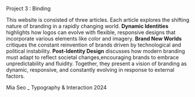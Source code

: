 Project 3 : Binding

This website is consisted of three articles. Each article explores the shifting nature of branding in a rapidly changing world. 
**Dynamic Identities** highlights how logos can evolve with flexible, 
responsive designs that incorporate various elements like color and imagery. **Brand New Worlds** critiques the constant reinvention of brands driven by technological and political instability.
**Post-Identity Design** discusses how modern branding must adapt to reflect societal changes,encouraging brands to embrace unpredictability and fluidity. 
Together, they present a vision of branding as dynamic, responsive, and constantly evolving in response to external factors.

Mia Seo _
Typography & Interaction 2024
